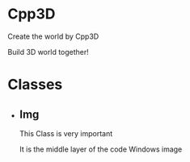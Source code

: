 # Cpp3D

Create the world by Cpp3D

Build 3D world together!

# Classes
- ## Img
  This Class is very important
  
  It is the middle layer of the code Windows image
